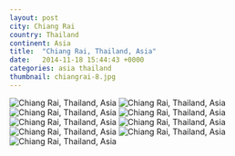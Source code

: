 ```yaml
---
layout: post
city: Chiang Rai
country: Thailand
continent: Asia
title:  "Chiang Rai, Thailand, Asia"
date:   2014-11-18 15:44:43 +0000
categories: asia thailand
thumbnail: chiangrai-8.jpg
---
```


<div class="img-container">
	<img class="img-responsive" src="{{ site.baseurl }}/img/countries/thailand/chiangrai-1.jpg" alt="Chiang Rai, Thailand, Asia"/>
	<img class="img-responsive" src="{{ site.baseurl }}/img/countries/thailand/chiangrai-2.jpg" alt="Chiang Rai, Thailand, Asia"/>
	<img class="img-responsive" src="{{ site.baseurl }}/img/countries/thailand/chiangrai-3.jpg" alt="Chiang Rai, Thailand, Asia"/>
	<img class="img-responsive" src="{{ site.baseurl }}/img/countries/thailand/chiangrai-4.jpg" alt="Chiang Rai, Thailand, Asia"/>
	<img class="img-responsive" src="{{ site.baseurl }}/img/countries/thailand/chiangrai-5.jpg" alt="Chiang Rai, Thailand, Asia"/>
	<img class="img-responsive" src="{{ site.baseurl }}/img/countries/thailand/chiangrai-6.jpg" alt="Chiang Rai, Thailand, Asia"/>
	<img class="img-responsive" src="{{ site.baseurl }}/img/countries/thailand/chiangrai-8.jpg" alt="Chiang Rai, Thailand, Asia"/>
	<img class="img-responsive" src="{{ site.baseurl }}/img/countries/thailand/chiangrai-9.jpg" alt="Chiang Rai, Thailand, Asia"/>
	<img class="img-responsive" src="{{ site.baseurl }}/img/countries/thailand/chiangrai-10.jpg" alt="Chiang Rai, Thailand, Asia"/>
</div>
